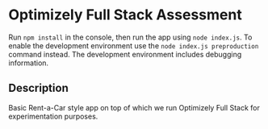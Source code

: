 # Optimizely Full Stack Assessment
Run `npm install` in the console, then run the app using `node index.js`. To enable the development environment use the `node index.js preproduction` command instead. The development environment includes debugging information.

## Description
Basic Rent-a-Car style app on top of which we run Optimizely Full Stack for experimentation purposes.